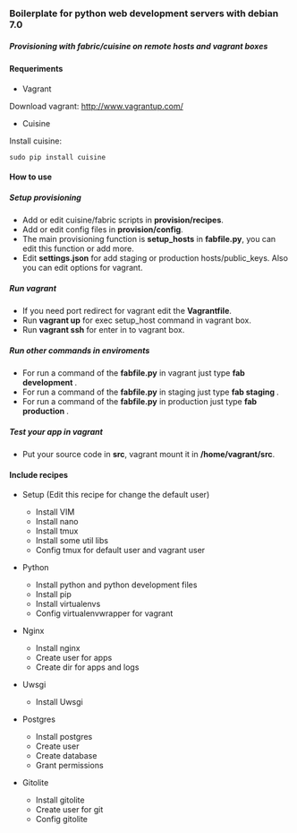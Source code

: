 ### Boilerplate for python web development servers with debian 7.0 ###
##### Provisioning with fabric/cuisine on remote hosts and vagrant boxes #####


#### Requeriments ####

- Vagrant 

Download vagrant: http://www.vagrantup.com/

- Cuisine

Install cuisine:

	sudo pip install cuisine


#### How to use ####

##### Setup provisioning #####

- Add or edit cuisine/fabric scripts in __provision/recipes__.
- Add or edit config files in __provision/config__.
- The main provisioning function is __setup_hosts__ in __fabfile.py__, you can edit this function or add more.
- Edit __settings.json__ for add staging or production hosts/public_keys. Also you can edit options for vagrant.

##### Run vagrant #####

- If you need port redirect for vagrant edit the __Vagrantfile__.
- Run __vagrant up__ for exec setup_host command in vagrant box.
- Run __vagrant ssh__ for enter in to vagrant box.

##### Run other commands in enviroments #####

- For run a command of the __fabfile.py__ in vagrant just type __fab development <command>__.
- For run a command of the __fabfile.py__ in staging just type __fab staging <command>__.
- For run a command of the __fabfile.py__ in production just type __fab production <command>__.

##### Test your app in vagrant #####

- Put your source code in __src__, vagrant mount it in __/home/vagrant/src__.


#### Include recipes ####

- Setup (Edit this recipe for change the default user)
    - Install VIM
    - Install nano
    - Install tmux
    - Install some util libs
    - Config tmux for default user and vagrant user

- Python
    - Install python and python development files
    - Install pip
    - Install virtualenvs
    - Config virtualenvwrapper for vagrant
    
- Nginx
    - Install nginx
    - Create user for apps
    - Create dir for apps and logs

- Uwsgi
    - Install Uwsgi

- Postgres
    - Install postgres
    - Create user    
    - Create database
    - Grant permissions 

- Gitolite 
    - Install gitolite
    - Create user for git
    - Config gitolite 
    
